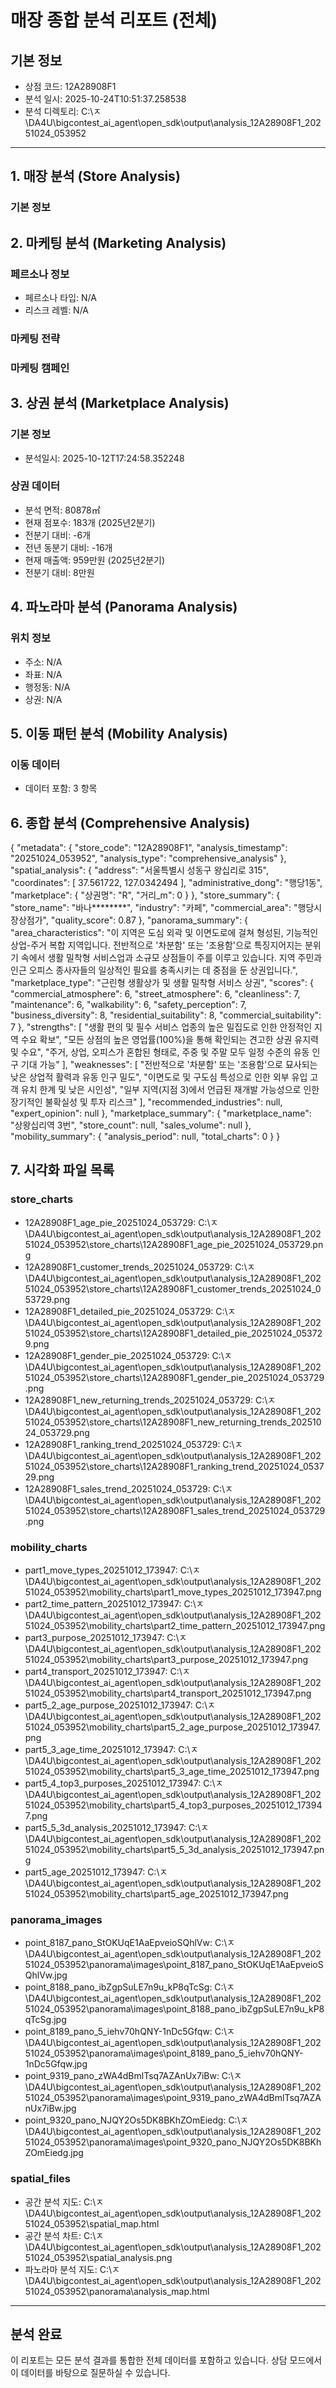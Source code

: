 # 매장 종합 분석 리포트 (전체)

## 기본 정보
- 상점 코드: 12A28908F1
- 분석 일시: 2025-10-24T10:51:37.258538
- 분석 디렉토리: C:\ㅈ\DA4U\bigcontest_ai_agent\open_sdk\output\analysis_12A28908F1_20251024_053952

---

## 1. 매장 분석 (Store Analysis)

### 기본 정보
## 2. 마케팅 분석 (Marketing Analysis)

### 페르소나 정보
- 페르소나 타입: N/A
- 리스크 레벨: N/A

### 마케팅 전략

### 마케팅 캠페인
## 3. 상권 분석 (Marketplace Analysis)

### 기본 정보
- 분석일시: 2025-10-12T17:24:58.352248

### 상권 데이터
- 분석 면적: 80878㎡
- 현재 점포수: 183개 (2025년2분기)
- 전분기 대비: -6개
- 전년 동분기 대비: -16개
- 현재 매출액: 959만원 (2025년2분기)
- 전분기 대비: 8만원

## 4. 파노라마 분석 (Panorama Analysis)

### 위치 정보
- 주소: N/A
- 좌표: N/A
- 행정동: N/A
- 상권: N/A

## 5. 이동 패턴 분석 (Mobility Analysis)

### 이동 데이터
- 데이터 포함: 3 항목

## 6. 종합 분석 (Comprehensive Analysis)

{
  "metadata": {
    "store_code": "12A28908F1",
    "analysis_timestamp": "20251024_053952",
    "analysis_type": "comprehensive_analysis"
  },
  "spatial_analysis": {
    "address": "서울특별시 성동구 왕십리로 315",
    "coordinates": [
      37.561722,
      127.0342494
    ],
    "administrative_dong": "행당1동",
    "marketplace": {
      "상권명": "R",
      "거리_m": 0
    }
  },
  "store_summary": {
    "store_name": "바나********",
    "industry": "카페",
    "commercial_area": "행당시장상점가",
    "quality_score": 0.87
  },
  "panorama_summary": {
    "area_characteristics": "이 지역은 도심 외곽 및 이면도로에 걸쳐 형성된, 기능적인 상업-주거 복합 지역입니다. 전반적으로 '차분함' 또는 '조용함'으로 특징지어지는 분위기 속에서 생활 밀착형 서비스업과 소규모 상점들이 주를 이루고 있습니다. 지역 주민과 인근 오피스 종사자들의 일상적인 필요를 충족시키는 데 중점을 둔 상권입니다.",
    "marketplace_type": "근린형 생활상가 및 생활 밀착형 서비스 상권",
    "scores": {
      "commercial_atmosphere": 6,
      "street_atmosphere": 6,
      "cleanliness": 7,
      "maintenance": 6,
      "walkability": 6,
      "safety_perception": 7,
      "business_diversity": 8,
      "residential_suitability": 8,
      "commercial_suitability": 7
    },
    "strengths": [
      "생활 편의 및 필수 서비스 업종의 높은 밀집도로 인한 안정적인 지역 수요 확보",
      "모든 상점의 높은 영업률(100%)을 통해 확인되는 견고한 상권 유지력 및 수요",
      "주거, 상업, 오피스가 혼합된 형태로, 주중 및 주말 모두 일정 수준의 유동 인구 기대 가능"
    ],
    "weaknesses": [
      "전반적으로 '차분함' 또는 '조용함'으로 묘사되는 낮은 상업적 활력과 유동 인구 밀도",
      "이면도로 및 구도심 특성으로 인한 외부 유입 고객 유치 한계 및 낮은 시인성",
      "일부 지역(지점 3)에서 언급된 재개발 가능성으로 인한 장기적인 불확실성 및 투자 리스크"
    ],
    "recommended_industries": null,
    "expert_opinion": null
  },
  "marketplace_summary": {
    "marketplace_name": "상왕십리역 3번",
    "store_count": null,
    "sales_volume": null
  },
  "mobility_summary": {
    "analysis_period": null,
    "total_charts": 0
  }
}

## 7. 시각화 파일 목록

### store_charts
- 12A28908F1_age_pie_20251024_053729: C:\ㅈ\DA4U\bigcontest_ai_agent\open_sdk\output\analysis_12A28908F1_20251024_053952\store_charts\12A28908F1_age_pie_20251024_053729.png
- 12A28908F1_customer_trends_20251024_053729: C:\ㅈ\DA4U\bigcontest_ai_agent\open_sdk\output\analysis_12A28908F1_20251024_053952\store_charts\12A28908F1_customer_trends_20251024_053729.png
- 12A28908F1_detailed_pie_20251024_053729: C:\ㅈ\DA4U\bigcontest_ai_agent\open_sdk\output\analysis_12A28908F1_20251024_053952\store_charts\12A28908F1_detailed_pie_20251024_053729.png
- 12A28908F1_gender_pie_20251024_053729: C:\ㅈ\DA4U\bigcontest_ai_agent\open_sdk\output\analysis_12A28908F1_20251024_053952\store_charts\12A28908F1_gender_pie_20251024_053729.png
- 12A28908F1_new_returning_trends_20251024_053729: C:\ㅈ\DA4U\bigcontest_ai_agent\open_sdk\output\analysis_12A28908F1_20251024_053952\store_charts\12A28908F1_new_returning_trends_20251024_053729.png
- 12A28908F1_ranking_trend_20251024_053729: C:\ㅈ\DA4U\bigcontest_ai_agent\open_sdk\output\analysis_12A28908F1_20251024_053952\store_charts\12A28908F1_ranking_trend_20251024_053729.png
- 12A28908F1_sales_trend_20251024_053729: C:\ㅈ\DA4U\bigcontest_ai_agent\open_sdk\output\analysis_12A28908F1_20251024_053952\store_charts\12A28908F1_sales_trend_20251024_053729.png
### mobility_charts
- part1_move_types_20251012_173947: C:\ㅈ\DA4U\bigcontest_ai_agent\open_sdk\output\analysis_12A28908F1_20251024_053952\mobility_charts\part1_move_types_20251012_173947.png
- part2_time_pattern_20251012_173947: C:\ㅈ\DA4U\bigcontest_ai_agent\open_sdk\output\analysis_12A28908F1_20251024_053952\mobility_charts\part2_time_pattern_20251012_173947.png
- part3_purpose_20251012_173947: C:\ㅈ\DA4U\bigcontest_ai_agent\open_sdk\output\analysis_12A28908F1_20251024_053952\mobility_charts\part3_purpose_20251012_173947.png
- part4_transport_20251012_173947: C:\ㅈ\DA4U\bigcontest_ai_agent\open_sdk\output\analysis_12A28908F1_20251024_053952\mobility_charts\part4_transport_20251012_173947.png
- part5_2_age_purpose_20251012_173947: C:\ㅈ\DA4U\bigcontest_ai_agent\open_sdk\output\analysis_12A28908F1_20251024_053952\mobility_charts\part5_2_age_purpose_20251012_173947.png
- part5_3_age_time_20251012_173947: C:\ㅈ\DA4U\bigcontest_ai_agent\open_sdk\output\analysis_12A28908F1_20251024_053952\mobility_charts\part5_3_age_time_20251012_173947.png
- part5_4_top3_purposes_20251012_173947: C:\ㅈ\DA4U\bigcontest_ai_agent\open_sdk\output\analysis_12A28908F1_20251024_053952\mobility_charts\part5_4_top3_purposes_20251012_173947.png
- part5_5_3d_analysis_20251012_173947: C:\ㅈ\DA4U\bigcontest_ai_agent\open_sdk\output\analysis_12A28908F1_20251024_053952\mobility_charts\part5_5_3d_analysis_20251012_173947.png
- part5_age_20251012_173947: C:\ㅈ\DA4U\bigcontest_ai_agent\open_sdk\output\analysis_12A28908F1_20251024_053952\mobility_charts\part5_age_20251012_173947.png
### panorama_images
- point_8187_pano_StOKUqE1AaEpveioSQhlVw: C:\ㅈ\DA4U\bigcontest_ai_agent\open_sdk\output\analysis_12A28908F1_20251024_053952\panorama\images\point_8187_pano_StOKUqE1AaEpveioSQhlVw.jpg
- point_8188_pano_ibZgpSuLE7n9u_kP8qTcSg: C:\ㅈ\DA4U\bigcontest_ai_agent\open_sdk\output\analysis_12A28908F1_20251024_053952\panorama\images\point_8188_pano_ibZgpSuLE7n9u_kP8qTcSg.jpg
- point_8189_pano_5_iehv70hQNY-1nDc5Gfqw: C:\ㅈ\DA4U\bigcontest_ai_agent\open_sdk\output\analysis_12A28908F1_20251024_053952\panorama\images\point_8189_pano_5_iehv70hQNY-1nDc5Gfqw.jpg
- point_9319_pano_zWA4dBmlTsq7AZAnUx7iBw: C:\ㅈ\DA4U\bigcontest_ai_agent\open_sdk\output\analysis_12A28908F1_20251024_053952\panorama\images\point_9319_pano_zWA4dBmlTsq7AZAnUx7iBw.jpg
- point_9320_pano_NJQY2Os5DK8BKhZOmEiedg: C:\ㅈ\DA4U\bigcontest_ai_agent\open_sdk\output\analysis_12A28908F1_20251024_053952\panorama\images\point_9320_pano_NJQY2Os5DK8BKhZOmEiedg.jpg
### spatial_files
- 공간 분석 지도: C:\ㅈ\DA4U\bigcontest_ai_agent\open_sdk\output\analysis_12A28908F1_20251024_053952\spatial_map.html
- 공간 분석 차트: C:\ㅈ\DA4U\bigcontest_ai_agent\open_sdk\output\analysis_12A28908F1_20251024_053952\spatial_analysis.png
- 파노라마 분석 지도: C:\ㅈ\DA4U\bigcontest_ai_agent\open_sdk\output\analysis_12A28908F1_20251024_053952\panorama\analysis_map.html

---

## 분석 완료
이 리포트는 모든 분석 결과를 통합한 전체 데이터를 포함하고 있습니다.
상담 모드에서 이 데이터를 바탕으로 질문하실 수 있습니다.

